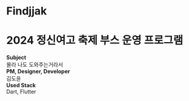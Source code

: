 # Findjjak
# 2024 정신여고 축제 부스 운영 프로그램    
**Subject**  
몰라 나도 도와주는거라서  
**PM, Designer, Developer**  
김도윤  
**Used Stack**  
Dart, Flutter  
